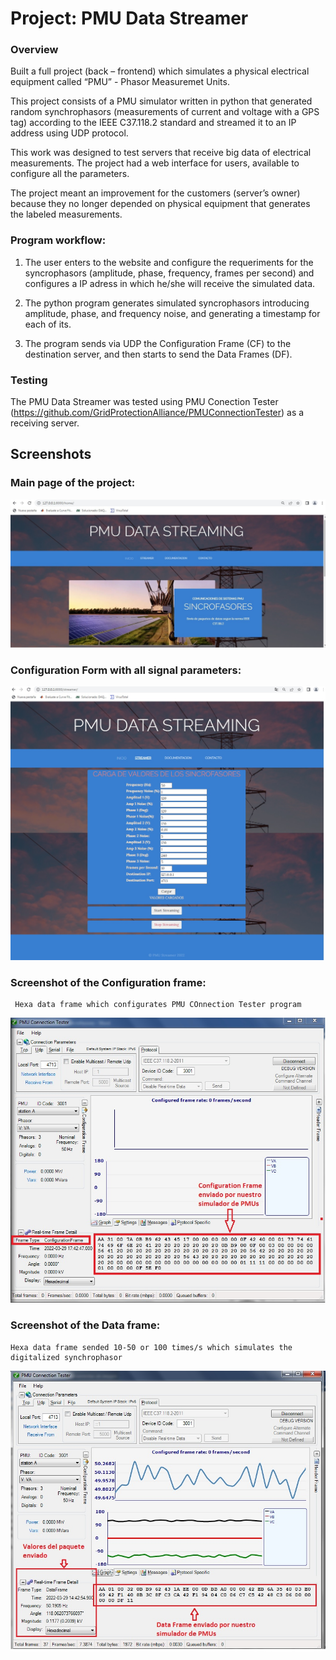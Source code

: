 # Project: PMU Data Streamer

### Overview

Built a full project (back – frontend) which simulates a physical electrical equipment called “PMU” - Phasor Measuremet Units. 

This project consists of a PMU simulator written in python that generated random synchrophasors (measurements of current and voltage with a GPS tag) according to the IEEE C37.118.2 standard and streamed it to an IP address using UDP protocol. 

This work was designed to test servers that receive big data of electrical measurements. The project had a web interface for users, available to configure all the parameters. 

The project meant an improvement for the customers (server’s owner) because they no longer depended on physical equipment that generates the labeled measurements. 


### Program workflow:

1. The user enters to the website and configure the requeriments for the syncrophasors (amplitude, phase, frequency, frames per second) and configures a IP adress in which he/she will receive the simulated data. 

2. The python program generates simulated syncrophasors introducing amplitude, phase, and frequency noise, and generating a timestamp for each of its.

3. The program sends via UDP the Configuration Frame (CF) to the destination server, and then starts to send the Data Frames (DF).


### Testing

The PMU Data Streamer was tested using PMU Conection Tester (https://github.com/GridProtectionAlliance/PMUConnectionTester) as a receiving server.


## Screenshots

    
### Main page of the project:
    
  ![](https://github.com/DaDeCar/PMU-Data_Streamer/blob/74bb5a05e0f81c459a29f1781ee5f544423ced3d/images/web%20home.jpg)
    
    
### Configuration Form with all signal parameters:
    
  ![](https://github.com/DaDeCar/PMU-Data_Streamer/blob/74bb5a05e0f81c459a29f1781ee5f544423ced3d/images/web%20streamer.jpg)
  
### Screenshot of the Configuration frame:
     Hexa data frame which configurates PMU COnnection Tester program 
    
  ![](https://github.com/DaDeCar/PMU-Data_Streamer/blob/74bb5a05e0f81c459a29f1781ee5f544423ced3d/images/CF.jpg)  
  
### Screenshot of the Data frame:
    Hexa data frame sended 10-50 or 100 times/s which simulates the digitalized synchrophasor 
    
  ![](https://github.com/DaDeCar/PMU-Data_Streamer/blob/74bb5a05e0f81c459a29f1781ee5f544423ced3d/images/DF.jpg)  
    
    
    
    
    
    
    
